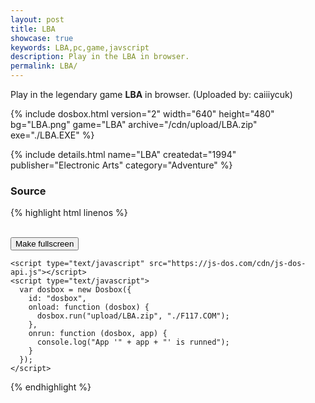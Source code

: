 ```yaml
---
layout: post
title: LBA
showcase: true
keywords: LBA,pc,game,javscript
description: Play in the LBA in browser.
permalink: LBA/
---
```


Play in the legendary game **LBA** in browser. (Uploaded by: caiiiycuk)

{% include dosbox.html version="2" width="640" height="480" bg="LBA.png" game="LBA" archive="/cdn/upload/LBA.zip" exe="./LBA.EXE" %}

<!--more-->

{% include details.html name="LBA" createdat="1994" publisher="Electronic Arts" category="Adventure" %}



### Source

{% highlight html linenos %}
<!doctype html>
<html lang="en-us">
  <head>
    <meta charset="utf-8">
    <meta http-equiv="Content-Type" content="text/html; charset=utf-8">
    <title>LBA</title>
    <style type="text/css">
      .dosbox-container { width: 640px; height: 400px; }
      .dosbox-container > .dosbox-overlay { background: url(https://js-dos.com/cdn/LBA.png); }
    </style>
  </head>
  <body>
    <div id="dosbox"></div>
    <br/>
    <button onclick="dosbox.requestFullScreen();">Make fullscreen</button>
    
    <script type="text/javascript" src="https://js-dos.com/cdn/js-dos-api.js"></script>
    <script type="text/javascript">
      var dosbox = new Dosbox({
        id: "dosbox",
        onload: function (dosbox) {
          dosbox.run("upload/LBA.zip", "./F117.COM");
        },
        onrun: function (dosbox, app) {
          console.log("App '" + app + "' is runned");
        }
      });
    </script>
  </body>
</html>
{% endhighlight %}
